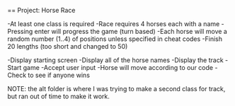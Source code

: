 == Project: Horse Race

-At least one class is required
-Race requires 4 horses each with a name
-Pressing enter will progress the game (turn based)
-Each horse will move a random number (1..4) of positions
  unless specified in cheat codes
-Finish 20 lengths (too short and changed to 50)

-Display starting screen
-Display all of the horse names
-Display the track
-Start game
-Accept user input
-Horse will move according to our code
-Check to see if anyone wins

NOTE: the alt folder is where I was trying to make a second class for track, but ran out of time to make it work.